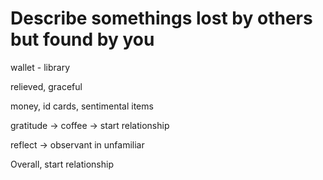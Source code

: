# Describe somethings lost by others but found by you

wallet - library

relieved, graceful

money, id cards, sentimental items

gratitude -> coffee -> start relationship

reflect -> observant in unfamiliar

Overall, start relationship
